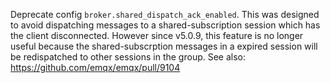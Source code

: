 Deprecate config `broker.shared_dispatch_ack_enabled`.
This was designed to avoid dispatching messages to a shared-subscription session which has the client disconnected.
However since v5.0.9, this feature is no longer useful because the shared-subscrption messages in a expired session will be redispatched to other sessions in the group.
See also: https://github.com/emqx/emqx/pull/9104
